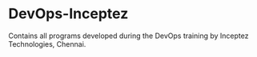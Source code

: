 # DevOps-Inceptez
Contains all programs developed during the DevOps training by Inceptez Technologies, Chennai.
